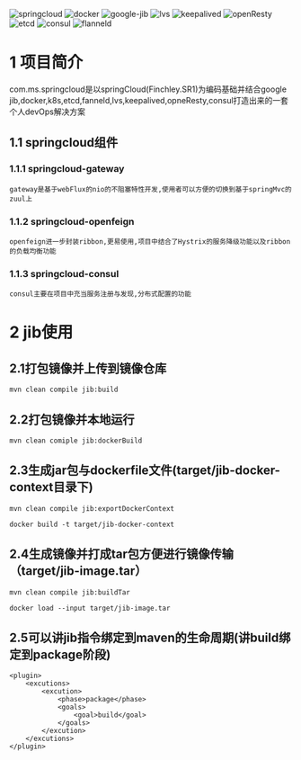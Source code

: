 ![springcloud](https://img.shields.io/badge/springcloud-stable-brightgreen.svg) ![docker](https://img.shields.io/badge/docker-stable-green.svg) ![google-jib](https://img.shields.io/badge/googleJib-stable-yellowgreen.svg) ![lvs](https://img.shields.io/badge/lvs-stable-yellow.svg) ![keepalived](https://img.shields.io/badge/keepalived-stable-orange.svg) ![openResty](https://img.shields.io/badge/openResty-stable-red.svg) ![etcd](https://img.shields.io/badge/etcd-stable-lightgrey.svg) ![consul](https://img.shields.io/badge/consul-stable-blue.svg) ![flanneld](https://img.shields.io/badge/flanneld-stable-ff69b4.svg)  

# 1 项目简介

com.ms.springcloud是以springCloud(Finchley.SR1)为编码基础并结合google jib,docker,k8s,etcd,fanneld,lvs,keepalived,opneResty,consul打造出来的一套个人devOps解决方案

## 1.1 springcloud组件

### 1.1.1 springcloud-gateway

    gateway是基于webFlux的nio的不阻塞特性开发,使用者可以方便的切换到基于springMvc的zuul上

### 1.1.2 springcloud-openfeign

    openfeign进一步封装ribbon,更易使用,项目中结合了Hystrix的服务降级功能以及ribbon的负载均衡功能

### 1.1.3 springcloud-consul

    consul主要在项目中充当服务注册与发现,分布式配置的功能


# 2 jib使用

## 2.1打包镜像并上传到镜像仓库  

    mvn clean compile jib:build
    
## 2.2打包镜像并本地运行  

    mvn clean comiple jib:dockerBuild
   
## 2.3生成jar包与dockerfile文件(target/jib-docker-context目录下)  

    mvn clean compile jib:exportDockerContext

    docker build -t target/jib-docker-context
    
## 2.4生成镜像并打成tar包方便进行镜像传输（target/jib-image.tar）  

    mvn clean compile jib:buildTar

    docker load --input target/jib-image.tar
    
## 2.5可以讲jib指令绑定到maven的生命周期(讲build绑定到package阶段)  

    <plugin>
        <excutions>
            <excution>
                <phase>package</phase>
                <goals>
                    <goal>build</goal>
                </goals>
            </excution>
        </excutions>
    </plugin>
